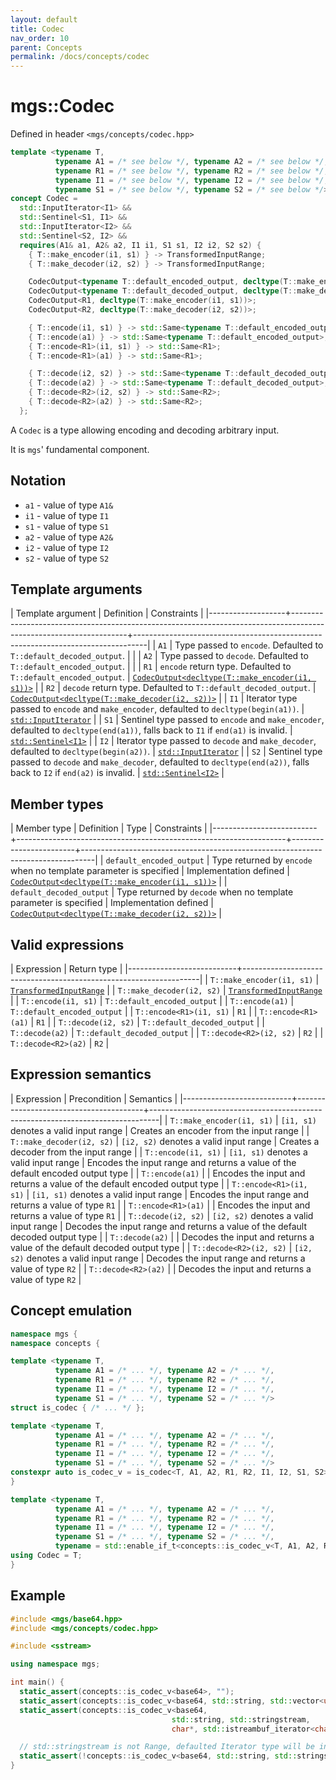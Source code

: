 ```yaml
---
layout: default
title: Codec
nav_order: 10
parent: Concepts
permalink: /docs/concepts/codec
---
```


# mgs::Codec

Defined in header `<mgs/concepts/codec.hpp>`

```cpp
template <typename T,
          typename A1 = /* see below */, typename A2 = /* see below */,
          typename R1 = /* see below */, typename R2 = /* see below */,
          typename I1 = /* see below */, typename I2 = /* see below */,
          typename S1 = /* see below */, typename S2 = /* see below */>
concept Codec =
  std::InputIterator<I1> &&
  std::Sentinel<S1, I1> &&
  std::InputIterator<I2> &&
  std::Sentinel<S2, I2> &&
  requires(A1& a1, A2& a2, I1 i1, S1 s1, I2 i2, S2 s2) {
    { T::make_encoder(i1, s1) } -> TransformedInputRange;
    { T::make_decoder(i2, s2) } -> TransformedInputRange;

    CodecOutput<typename T::default_encoded_output, decltype(T::make_encoder(i1, s1))>;
    CodecOutput<typename T::default_decoded_output, decltype(T::make_decoder(i2, s2))>;
    CodecOutput<R1, decltype(T::make_encoder(i1, s1))>;
    CodecOutput<R2, decltype(T::make_decoder(i2, s2))>;

    { T::encode(i1, s1) } -> std::Same<typename T::default_encoded_output>;
    { T::encode(a1) } -> std::Same<typename T::default_encoded_output>;
    { T::encode<R1>(i1, s1) } -> std::Same<R1>;
    { T::encode<R1>(a1) } -> std::Same<R1>;

    { T::decode(i2, s2) } -> std::Same<typename T::default_decoded_output>;
    { T::decode(a2) } -> std::Same<typename T::default_decoded_output>;
    { T::decode<R2>(i2, s2) } -> std::Same<R2>;
    { T::decode<R2>(a2) } -> std::Same<R2>;
  };
```

A `Codec` is a type allowing encoding and decoding arbitrary input.

It is `mgs`' fundamental component.

## Notation

* `a1` - value of type `A1&`
* `i1` - value of type `I1`
* `s1` - value of type `S1`
* `a2` - value of type `A2&`
* `i2` - value of type `I2`
* `s2` - value of type `S2`

## Template arguments

| Template argument | Definition                                                                                                        | Constraints                                                                     |
|-------------------+-------------------------------------------------------------------------------------------------------------------+---------------------------------------------------------------------------------|
| `A1`              | Type passed to `encode`. Defaulted to `T::default_decoded_output`.                                                |                                                                                 |
| `A2`              | Type passed to `decode`. Defaulted to `T::default_encoded_output`.                                                |                                                                                 |
| `R1`              | `encode` return type. Defaulted to `T::default_encoded_output`.                                                   | [`CodecOutput<decltype(T::make_encoder(i1, s1))>`](/docs/concepts/codec_output) |
| `R2`              | `decode` return type. Defaulted to `T::default_decoded_output`.                                                   | [`CodecOutput<decltype(T::make_decoder(i2, s2))>`](/docs/concepts/codec_output)                            |
| `I1`              | Iterator type passed to `encode` and `make_encoder`, defaulted to `decltype(begin(a1))`.                                           | [`std::InputIterator`]()                                                        |
| `S1`              | Sentinel type passed to `encode` and `make_encoder`, defaulted to `decltype(end(a1))`, falls back to `I1` if `end(a1)` is invalid. | [`std::Sentinel<I1>`]()                                                         |
| `I2`              | Iterator type passed to `decode` and `make_decoder`, defaulted to `decltype(begin(a2))`.                                           | [`std::InputIterator`]()                                                        |
| `S2`              | Sentinel type passed to `decode` and `make_decoder`, defaulted to `decltype(end(a2))`, falls back to `I2` if `end(a2)` is invalid. | [`std::Sentinel<I2>`]()                                                         |

## Member types

| Member type              | Definition                                                        | Type                   | Constraints                                                                     |
|--------------------------+-------------------------------------------------------------------+------------------------+---------------------------------------------------------------------------------|
| `default_encoded_output` | Type returned by `encode` when no template parameter is specified | Implementation defined | [`CodecOutput<decltype(T::make_encoder(i1, s1))>`](/docs/concepts/codec_output) |
| `default_decoded_output` | Type returned by `decode` when no template parameter is specified | Implementation defined | [`CodecOutput<decltype(T::make_decoder(i2, s2))>`](/docs/concepts/codec_output) |

## Valid expressions

| Expression                | Return type                                                       |
|---------------------------+-------------------------------------------------------------------|
| `T::make_encoder(i1, s1)` | [`TransformedInputRange`](/docs/concepts/transformed_input_range) |
| `T::make_decoder(i2, s2)` | [`TransformedInputRange`](/docs/concepts/transformed_input_range) |
| `T::encode(i1, s1)`       | `T::default_encoded_output`                                       |
| `T::encode(a1)`           | `T::default_encoded_output`                                       |
| `T::encode<R1>(i1, s1)`   | `R1`                                                              |
| `T::encode<R1>(a1)`       | `R1`                                                              |
| `T::decode(i2, s2)`       | `T::default_decoded_output`                                       |
| `T::decode(a2)`           | `T::default_decoded_output`                                       |
| `T::decode<R2>(i2, s2)`   | `R2`                                                              |
| `T::decode<R2>(a2)`       | `R2`                                                              |

## Expression semantics

| Expression                | Precondition                           | Semantics                                                                      |
|---------------------------+----------------------------------------+--------------------------------------------------------------------------------|
| `T::make_encoder(i1, s1)` | `[i1, s1)` denotes a valid input range | Creates an encoder from the input range                                        |
| `T::make_decoder(i2, s2)` | `[i2, s2)` denotes a valid input range | Creates a decoder from the input range                                         |
| `T::encode(i1, s1)`       | `[i1, s1)` denotes a valid input range | Encodes the input range and returns a value of the default encoded output type |
| `T::encode(a1)`           |                                        | Encodes the input and returns a value of the default encoded output type       |
| `T::encode<R1>(i1, s1)`   | `[i1, s1)` denotes a valid input range | Encodes the input range and returns a value of type `R1`                       |
| `T::encode<R1>(a1)`       |                                        | Encodes the input and returns a value of type `R1`                             |
| `T::decode(i2, s2)`       | `[i2, s2)` denotes a valid input range | Decodes the input range and returns a value of the default decoded output type |
| `T::decode(a2)`           |                                        | Decodes the input and returns a value of the default decoded output type       |
| `T::decode<R2>(i2, s2)`   | `[i2, s2)` denotes a valid input range | Decodes the input range and returns a value of type `R2`                       |
| `T::decode<R2>(a2)`       |                                        | Decodes the input and returns a value of type `R2`                             |

## Concept emulation

```cpp
namespace mgs {
namespace concepts {

template <typename T,
          typename A1 = /* ... */, typename A2 = /* ... */,
          typename R1 = /* ... */, typename R2 = /* ... */,
          typename I1 = /* ... */, typename I2 = /* ... */,
          typename S1 = /* ... */, typename S2 = /* ... */>
struct is_codec { /* ... */ };

template <typename T,
          typename A1 = /* ... */, typename A2 = /* ... */,
          typename R1 = /* ... */, typename R2 = /* ... */,
          typename I1 = /* ... */, typename I2 = /* ... */,
          typename S1 = /* ... */, typename S2 = /* ... */>
constexpr auto is_codec_v = is_codec<T, A1, A2, R1, R2, I1, I2, S1, S2>::value;
}

template <typename T,
          typename A1 = /* ... */, typename A2 = /* ... */,
          typename R1 = /* ... */, typename R2 = /* ... */,
          typename I1 = /* ... */, typename I2 = /* ... */,
          typename S1 = /* ... */, typename S2 = /* ... */,
          typename = std::enable_if_t<concepts::is_codec_v<T, A1, A2, R1, R2, I1, I2, S1, S2>>>
using Codec = T;
}
```

## Example

```cpp
#include <mgs/base64.hpp>
#include <mgs/concepts/codec.hpp>

#include <sstream>

using namespace mgs;

int main() {
  static_assert(concepts::is_codec_v<base64>, "");
  static_assert(concepts::is_codec_v<base64, std::string, std::vector<unsigned char>>, "");
  static_assert(concepts::is_codec_v<base64,
                                    std::string, std::stringstream,
                                    char*, std::istreambuf_iterator<char>>, "");

  // std::stringstream is not Range, defaulted Iterator type will be invalid
  static_assert(!concepts::is_codec_v<base64, std::string, std::stringstream, char*>, "");
}
```
